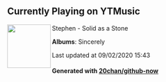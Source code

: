 ## Currently Playing on YTMusic

[<img align="left" width="100" src="https://lh3.googleusercontent.com/meMq0NRNEUnR2bXYpAKXG0TGn3sgjWQs-UWqltsL2sEr6T_kI8xAeOY0leE6fo4XmLu3tMQXEmfXTMUQ">](https://music.youtube.com/channel/UC-pWHpBjdGG69N9mM2auIAA)

Stephen - Solid as a Stone

**Albums**: Sincerely

Last updated at 09/02/2020 15:43

#### Generated with [20chan/github-now](https://github.com/20chan/github-now)


<!--
**20chan/20chan** is a ✨ _special_ ✨ repository because its `README.md` (this file) appears on your GitHub profile.

Here are some ideas to get you started:

- 🔭 I’m currently working on ...
- 🌱 I’m currently learning ...
- 👯 I’m looking to collaborate on ...
- 🤔 I’m looking for help with ...
- 💬 Ask me about ...
- 📫 How to reach me: ...
- 😄 Pronouns: ...
- ⚡ Fun fact: ...
-->
